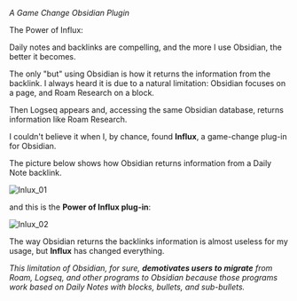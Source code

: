 *A Game Change Obsidian Plugin*

The Power of Influx:

Daily notes and backlinks are compelling, and the more I use Obsidian, the better it becomes.

The only "but" using Obsidian is how it returns the information from the backlink. I always heard it is due to a natural limitation: Obsidian focuses on a page, and Roam Research on a block.

Then Logseq appears and, accessing the same Obsidian database, returns information like Roam Research.

I couldn't believe it when I, by chance, found **Influx**, a game-change plug-in for Obsidian.

The picture below shows how Obsidian returns information from a Daily Note backlink.

![Inlux_01](https://user-images.githubusercontent.com/64651477/199532835-edacb1b1-e500-439a-a45c-650cd6dd5c56.jpg)


and this is the **Power of Influx plug-in**:

![Inlux_02](https://user-images.githubusercontent.com/64651477/199532864-d6a533e7-e8ab-4a40-8ec8-fef9c2ba0e34.jpg)


The way Obsidian returns the backlinks information is almost useless for my usage, but **Influx** has changed everything.

*This limitation of Obsidian, for sure, **demotivates users to migrate** from Roam, Logseq, and other programs to Obsidian because those programs work based on Daily Notes with blocks, bullets, and sub-bullets.*

